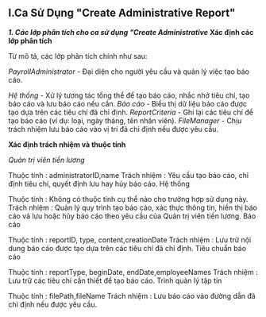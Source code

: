 ## I.Ca Sử Dụng "Create Administrative Report"
***1. Các lớp phân tích cho ca sử dụng "Create Administrative***
**Xác định các lớp phân tích**

Từ mô tả, các lớp phân tích chính như sau:

*PayrollAdministrator* - Đại diện cho người yêu cầu và quản lý việc tạo báo cáo.</p>
*Hệ thống* - Xử lý tương tác tổng thể để tạo báo cáo, nhắc nhở tiêu chí, tạo báo cáo và lưu báo cáo nếu cần.
*Báo cáo* - Biểu thị dữ liệu báo cáo được tạo dựa trên các tiêu chí đã chỉ định.
*ReportCriteria* - Ghi lại các tiêu chí để tạo báo cáo (ví dụ: loại, ngày tháng, tên nhân viên).
*FileManager* - Chịu trách nhiệm lưu báo cáo vào vị trí đã chỉ định nếu được yêu cầu. </p>

**Xác định trách nhiệm và thuộc tính**

*Quản trị viên tiền lương*

Thuộc tính : administratorID,name
Trách nhiệm : Yêu cầu tạo báo cáo, chỉ định tiêu chí, quyết định lưu hay hủy báo cáo.
Hệ thống

Thuộc tính : Không có thuộc tính cụ thể nào cho trường hợp sử dụng này.
Trách nhiệm : Quản lý quy trình tạo báo cáo, xác thực thông tin, hiển thị báo cáo và lưu hoặc hủy báo cáo theo yêu cầu của Quản trị viên tiền lương.
Báo cáo

Thuộc tính : reportID, type, content,creationDate
Trách nhiệm : Lưu trữ nội dung báo cáo được tạo dựa trên các tiêu chí đã chỉ định.
Tiêu chuẩn báo cáo

Thuộc tính : reportType, beginDate, endDate,employeeNames
Trách nhiệm : Lưu trữ các tiêu chí cần thiết để tạo báo cáo.
Trình quản lý tập tin

Thuộc tính : filePath,fileName
Trách nhiệm : Lưu báo cáo vào đường dẫn đã chỉ định nếu được yêu cầu.

